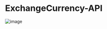 # ExchangeCurrency-API
![image](https://user-images.githubusercontent.com/39830419/55835360-a8c5db00-5b24-11e9-8e6a-0e1aacb5258e.png)
